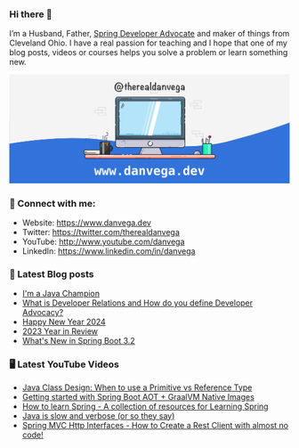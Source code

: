 ### Hi there 👋

I’m a Husband, Father, [Spring Developer Advocate](https://tanzu.vmware.com/developer/advocates/) and maker of things from Cleveland Ohio. I have a real passion for teaching and I hope that one of my blog posts, videos or courses helps you solve a problem or learn something new.

![Profile Header](./github_profile_header.png)

### 🤝 Connect with me:

- Website: https://www.danvega.dev
- Twitter: https://twitter.com/therealdanvega
- YouTube: http://www.youtube.com/danvega
- LinkedIn: https://www.linkedin.com/in/danvega

### 📝 Latest Blog posts

<!-- BLOG-POST-LIST:START -->
- [I&#39;m a Java Champion](/blog/2024/01/21/java-champion)
- [What is Developer Relations and How do you define Developer Advocacy?](/blog/2024/01/15/developer-advocate)
- [Happy New Year 2024](/blog/2024/01/01/happy-new-year-2024)
- [2023 Year in Review](/blog/2023/12/30/2023-year-in-review)
- [What&#39;s New in Spring Boot 3.2](/blog/2023/12/20/spring-boot-3-2)
<!-- BLOG-POST-LIST:END -->

### 🖥 Latest YouTube Videos

<!-- YOUTUBE:START -->
- [Java Class Design: When to use a Primitive vs Reference Type](https://www.youtube.com/watch?v=bQG5lzlzo6I)
- [Getting started with Spring Boot AOT + GraalVM Native Images](https://www.youtube.com/watch?v=FjRBHKUP-NA)
- [How to learn Spring - A collection of resources for Learning Spring](https://www.youtube.com/watch?v=izBR3WQCN1Q)
- [Java is slow and verbose &lpar;or so they say&rpar;](https://www.youtube.com/watch?v=lGAYLVk5HaY)
- [Spring MVC Http Interfaces - How to Create a Rest Client with almost no code!](https://www.youtube.com/watch?v=aR580OCEp7w)
<!-- YOUTUBE:END -->

